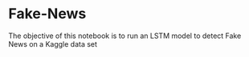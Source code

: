 # Fake-News
The objective of this notebook is to run an LSTM model to detect Fake News on a Kaggle data set
